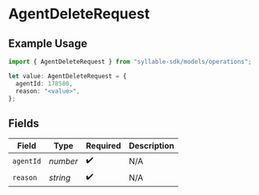 # AgentDeleteRequest

## Example Usage

```typescript
import { AgentDeleteRequest } from "syllable-sdk/models/operations";

let value: AgentDeleteRequest = {
  agentId: 178580,
  reason: "<value>",
};
```

## Fields

| Field              | Type               | Required           | Description        |
| ------------------ | ------------------ | ------------------ | ------------------ |
| `agentId`          | *number*           | :heavy_check_mark: | N/A                |
| `reason`           | *string*           | :heavy_check_mark: | N/A                |